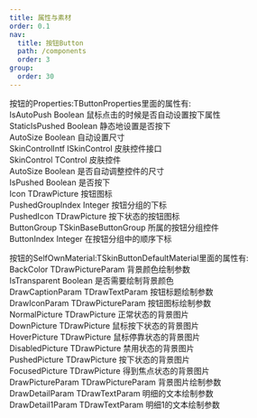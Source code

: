 ```yaml
---
title: 属性与素材
order: 0.1
nav:
  title: 按钮Button
  path: /components
  order: 3
group:
  order: 30
---
```


按钮的Properties:TButtonProperties里面的属性有:  
IsAutoPush	Boolean	鼠标点击的时候是否自动设置按下属性  
StaticIsPushed	Boolean	静态地设置是否按下  
AutoSize	Boolean	自动设置尺寸   
SkinControlIntf	ISkinControl	皮肤控件接口    
SkinControl	TControl	皮肤控件  
AutoSize	Boolean	是否自动调整控件的尺寸  
IsPushed	Boolean	是否按下  
Icon	TDrawPicture	按钮图标  
PushedGroupIndex	Integer	按钮分组的下标  
PushedIcon	TDrawPicture	按下状态的按钮图标  
ButtonGroup	TSkinBaseButtonGroup	所属的按钮分组控件  
ButtonIndex	Integer	在按钮分组中的顺序下标  

按钮的SelfOwnMaterial:TSkinButtonDefaultMaterial里面的属性有:  
BackColor	TDrawPictureParam	背景颜色绘制参数		  
IsTransparent Boolean	是否需要绘制背景颜色		  
DrawCaptionParam	TDrawTextParam	按钮标题绘制参数  
DrawIconParam	TDrawPictureParam	按钮图标绘制参数  
NormalPicture	TDrawPicture	正常状态的背景图片  
DownPicture	TDrawPicture	鼠标按下状态的背景图片  
HoverPicture	TDrawPicture	鼠标停靠状态的背景图片  
DisabledPicture	TDrawPicture	禁用状态的背景图片  
PushedPicture	TDrawPicture	按下状态的背景图片  
FocusedPicture	TDrawPicture	得到焦点状态的背景图片  
DrawPictureParam	TDrawPictureParam	背景图片绘制参数  
DrawDetailParam	TDrawTextParam	明细的文本绘制参数  
DrawDetail1Param	TDrawTextParam	明细1的文本绘制参数  
		